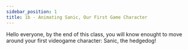 ```yaml
---
sidebar_position: 1
title: 1b - Animating Sanic, Our First Game Character
---
```


Hello everyone, by the end of this class, you will know enought to move around
your first videogame character: Sanic, the hedgedog!




